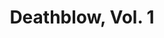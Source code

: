 ---
title: "Deathblow, Vol. 1"
issue: "10"
issue_nr: 10
full_title: ""
subtitle: ""
story_arc: ""
crossover: ""
variant: ""
publisher: Image Comics
creators: 
  - Brandon Choi
  - Jim Lee
  - Tim Sale
release_date: Nov 1994
release_year: 1994
genre:
  - Action
  - Adventure
  - War
format: Comic
pages: 32
signed_by: ""
price: 2.5
---
